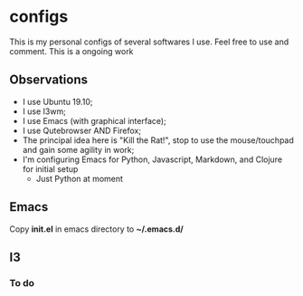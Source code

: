 # configs

This is my personal configs of several softwares I use. Feel free to use and comment. This is a ongoing work

## Observations
- I use Ubuntu 19.10;
- I use I3wm;
- I use Emacs (with graphical interface);
- I use Qutebrowser AND Firefox;
- The principal idea here is "Kill the Rat!", stop to use the mouse/touchpad and gain some agility in work;
- I'm configuring Emacs for Python, Javascript, Markdown, and Clojure for initial setup
   - Just Python at moment

## Emacs
  Copy **init.el** in emacs directory  to **~/.emacs.d/**
## I3
  ### To do 
